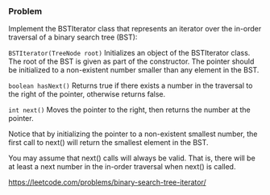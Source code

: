 ### Problem

Implement the BSTIterator class that represents an iterator over the in-order traversal of a binary search tree (BST):

`BSTIterator(TreeNode root)` Initializes an object of the BSTIterator class. The root of the BST is given as part of the constructor. The pointer should be initialized to a non-existent number smaller than any element in the BST.

`boolean hasNext()` Returns true if there exists a number in the traversal to the right of the pointer, otherwise returns false.

`int next()` Moves the pointer to the right, then returns the number at the pointer.

Notice that by initializing the pointer to a non-existent smallest number, the first call to next() will return the smallest element in the BST.

You may assume that next() calls will always be valid. That is, there will be at least a next number in the in-order traversal when next() is called.

https://leetcode.com/problems/binary-search-tree-iterator/

